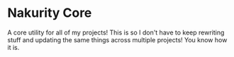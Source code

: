 # Nakurity Core
A core utility for all of my projects!
This is so I don't have to keep rewriting stuff and updating the same things across multiple projects! You know how it is.